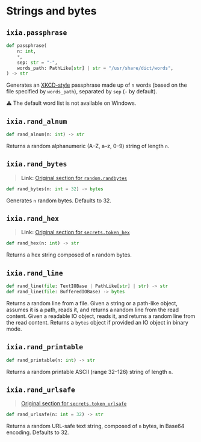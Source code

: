 # Strings and bytes

## `ixia.passphrase`

```py
def passphrase(
    n: int,
    *,
    sep: str = "-",
    words_path: PathLike[str] | str = "/usr/share/dict/words",
) -> str
```

Generates an [XKCD-style](https://xkcd.com/936/) passphrase made up of `n` words
(based on the file specified by `words_path`), separated by `sep` (`-` by
default).

⚠️ The default word list is not available on Windows.


## `ixia.rand_alnum`

```py
def rand_alnum(n: int) -> str
```

Returns a random alphanumeric (A–Z, a–z, 0–9) string of length `n`.


## `ixia.rand_bytes`

> **Link:** [Original section for `random.randbytes`](https://docs.python.org/3/library/random.html#random.randbytes)

```py
def rand_bytes(n: int = 32) -> bytes
```

Generates `n` random bytes. Defaults to 32.


## `ixia.rand_hex`

> **Link:** [Original section for `secrets.token_hex`](https://docs.python.org/3/library/secrets.html#secrets.token_hex)

```py
def rand_hex(n: int) -> str
```

Returns a hex string composed of `n` random bytes.


## `ixia.rand_line`

```py
def rand_line(file: TextIOBase | PathLike[str] | str) -> str
def rand_line(file: BufferedIOBase) -> bytes
```

Returns a random line from a file. Given a string or a path-like object, assumes
it is a path, reads it, and returns a random line from the read content. Given a
readable IO object, reads it, and returns a random line from the read content.
Returns a `bytes` object if provided an IO object in binary mode.


## `ixia.rand_printable`

```py
def rand_printable(n: int) -> str
```

Returns a random printable ASCII (range 32–126) string of length `n`.


## `ixia.rand_urlsafe`

> [Original section for `secrets.token_urlsafe`](https://docs.python.org/3/library/secrets.html#secrets.token_urlsafe)

```py
def rand_urlsafe(n: int = 32) -> str
```

Returns a random URL-safe text string, composed of `n` bytes, in Base64
encoding. Defaults to 32.
